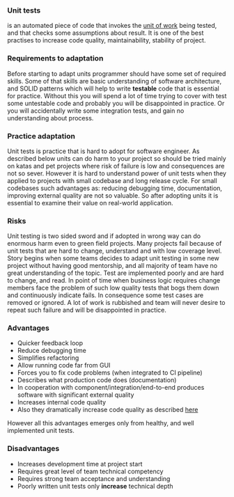 ### Unit tests

is an automated piece of code that invokes the [unit of work](../terminology.md#unit-of-work) being tested, and 
that checks some assumptions about result.
It is one of the best practises to increase code quality, maintainability, stability of project.

### Requirements to adaptation

Before starting to adapt units programmer should have some set of required skills. Some of that skills are basic
understanding of software architecture, and SOLID patterns which will help to write **testable** code that is essential 
for practice. Without this you will spend a lot of time trying to cover with test some untestable code and probably you
will be disappointed in practice. Or you will accidentally write some integration tests, and gain no understanding 
about process.  

### Practice adaptation

Unit tests is practice that is hard to adopt for software engineer. As described below units can do harm to 
your project so should be tried mainly on katas and pet projects where risk of failure is low and consequences are 
not so sever. However it is hard to understand power of unit tests when they applied to projects with small codebase 
and long release cycle. For small codebases such advantages as: reducing debugging time, documentation, improving 
external quality are not so valuable. So after adopting units it is essential to examine their value on real-world
application.

### Risks
Unit testing is two sided sword and if adopted in wrong way can do enormous harm even to green field projects.
Many projects fail because of unit tests that are hard to change, understand and with low coverage level. Story 
begins when some teams decides to adapt unit testing in some new project without having good mentorship, and all 
majority of team have no great understanding of the topic. Test are implemented poorly and are hard to change, and 
read. In point of time when business logic requires change members face the problem of such low quality tests
that bogs them down and continuously indicate fails. In consequence some test cases are removed or ignored. A lot of 
work is rubbished and team will never desire to repeat such failure and will be disappointed in practice.  

### Advantages

* Quicker feedback loop
* Reduce debugging time
* Simplifies refactoring
* Allow running code far from GUI
* Forces you to fix code problems (when integrated to CI pipeline)
* Describes what production code does (documentation)
* In cooperation with component/integration/end-to-end produces software with significant external quality
* Increases internal code quality
* Also they dramatically increase code quality as described [here](code-quality.md)

However all this advantages emerges only from healthy, and well implemented unit tests.

### Disadvantages

* Increases development time at project start
* Requires great level of team technical competency 
* Requires strong team acceptance and understanding
* Poorly written unit tests only **increase** technical depth


